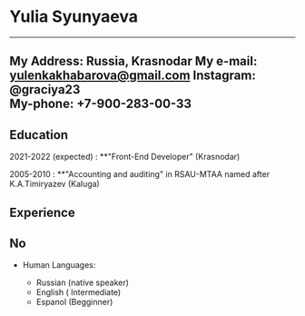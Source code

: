 Yulia Syunyaeva
===============
          
-----------------------------------------------
My Address:   Russia, Krasnodar 
My e-mail: yulenkakhabarova@gmail.com
Instagram: @graciya23      
My-phone: +7-900-283-00-33 
-----------------------------------------------

Education
---------

2021-2022 (expected)
:   **"Front-End Developer" (Krasnodar) 

    
2005-2010
:  **"Accounting and auditing" in RSAU-MTAA named after K.A.Timiryazev (Kaluga)

Experience
----------
No 
----------------------------------------

* Human Languages:

     * Russian (native speaker)
     * English ( Intermediate)
     * Espanol (Begginner)
